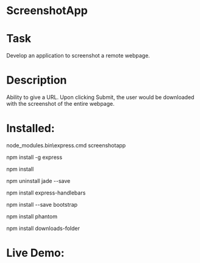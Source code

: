 # ScreenshotApp

# Task   
Develop an application to screenshot a remote webpage.

# Description

Ability to give a URL.
Upon clicking Submit, the user would be downloaded with the screenshot of the entire webpage. 

# Installed:
node_modules\.bin\express.cmd screenshotapp

npm install -g express

npm install

npm uninstall jade --save

npm install express-handlebars 

npm install --save bootstrap 

npm install phantom

npm install downloads-folder

# Live  Demo:




